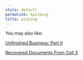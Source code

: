```yaml
---
style: default
permalink: Xpicking
title: picking
---
```

You may also like:

[Unfinished Business: Part II](http://scp-wiki.net/unfinished-business-ii)

[Recovered Documents From Cell 3](http://scp-wiki.net/recovered-documents-from-cell-3)
